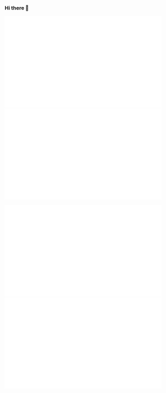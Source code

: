 ### Hi there 👋

<!--
**tagorenathv/tagorenathv** is a ✨ _special_ ✨ repository because its `README.md` (this file) appears on your GitHub profile.

Here are some ideas to get you started:

- 🔭 I’m currently working on ...
- 🌱 I’m currently learning ...
- 👯 I’m looking to collaborate on ...
- 🤔 I’m looking for help with ...
- 💬 Ask me about ...
- 📫 How to reach me: ...
- 😄 Pronouns: ...
- ⚡ Fun fact: ...
-->
![](https://raw.githubusercontent.com/tagorenathv/github-stats/master/generated/overview.svg#gh-dark-mode-only)
![](https://raw.githubusercontent.com/tagorenathv/github-stats/master/generated/overview.svg#gh-light-mode-only)

![](https://raw.githubusercontent.com/tagorenathv/github-stats/master/generated/languages.svg#gh-dark-mode-only)
![](https://raw.githubusercontent.com/tagorenathv/github-stats/master/generated/languages.svg#gh-light-mode-only)
